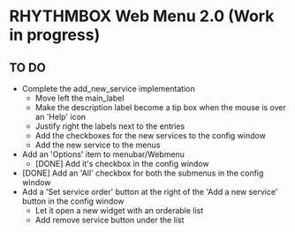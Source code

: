 RHYTHMBOX Web Menu 2.0 (Work in progress)
======================

TO DO
--------------------
- Complete the add_new_service implementation
  - Move left the main_label
  - Make the description label become a tip box when the mouse is over an 'Help' icon
  - Justify right the labels next to the entries
  - Add the checkboxes for the new services to the config window
  - Add the new service to the menus
- Add an 'Options' item to menubar/Webmenu
  -  [DONE] Add it's checkbox in the config window
-  [DONE] Add an 'All' checkbox for both the submenus in the config window
- Add a 'Set service order' button at the right of the 'Add a new service' button in the config window 
  - Let it open a new widget with an orderable list
  - Add remove service button under the list

